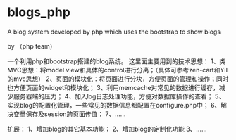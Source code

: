 blogs_php
=========
A blog system developed by php which uses the bootstrap to show blogs

 by （php team）
 
 
 一个利用php和bootstrap搭建的blog系统。
 这里面主要用到的技术思想：
 1、类MVC思想：将model view和具体的control进行分离；（具体可参考zen-cart和YII的mvc思想）
 2、页面的模块化：将页面进行分块，方便页面的管理和操作；同时也方便页面的widget和模块化；
 3、利用memcache对常见的数据进行缓存，减少服务器端的压力；
 4、加入log日志处理功能，方便对数据库操作的查看；
 5、实现blog的配置化管理，一些常见的数据信息都配置在configure.php中；
 6、解决变量保存及session跨页面传值；
 7、......



扩展：
  1、增加blog的其它基本功能；
  2、增加blog的定制化功能
  3、......
